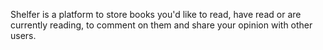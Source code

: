 Shelfer is a platform to store books you'd like to read, have read or are currently reading, to comment on them and share your opinion with other users.
